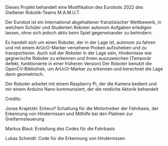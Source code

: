Dieses Projekt behandelt eine Modifikation des Eurobots 2022 des Gießener Robotik-Teams M.A.M.U.T.

Der Eurobot ist ein International abgehaltener französischer Wettbewerb, in welchem Schüler und Studenten Roboter autonom Aufgaben erledigen lassen, 
ohne sich jedoch aktiv beim Spiel gegeneinander zu behindern.

Es handelt sich um einen Roboter, der in der Lage ist, autonom zu fahren und mit einem ArUcO-Marker versehene Proben aufzuheben und zu transportieren.
Auch soll der Roboter in der Lage sein, Hindernisse wie gegnerische Roboter zu erkennen und ihnen auszuweichen (Temporär defekt, funktionierte in einer früheren Version)
Der Roboter benutzt die OpenCV-Bibliothek, um ArUcO-Marker zu erkennen und berechnet die Lage dann geometrisch.


Der Roboter arbeitet mit einem Raspberry Pi, der die Kamera bedient und mir einem Arduino Nano kommuniziert, der die restliche Aktorik behandelt

Credits:

Jonas Krajetzki: Entwurf Schaltung für die Motortreiber der Fahrbasis, der Erkennung von Hindernissen und Mithilfe bei den Platinen zur Greifarmsteuerung

Markus Blaut: Erstellung des Codes für die Fahrbasis

Lukas Schmidt: Code für die Erkennung von Hindernissen



